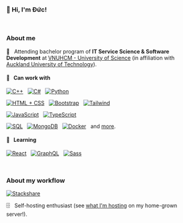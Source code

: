 ### 👋 Hi, I'm Đức!

&nbsp;

### About me

:school: &nbsp; Attending bachelor program of **IT Service Science & Software Development** at [VNUHCM - University of Science](https://www.hcmus.edu.vn/) (in affiliation with [Auckland University of Technology](https://www.aut.ac.nz/)).

#### :mechanical_arm: &nbsp; Can work with

[![C++](https://img.shields.io/badge/C%2B%2B-004482?style=for-the-badge&logo=cplusplus&logoColor=white)](https://github.com/itsdmd/University/tree/1.2/CS104/exc/L) &nbsp; [![C#](https://img.shields.io/badge/C%23-682876?style=for-the-badge&logo=csharp&logoColor=white)](https://github.com/itsdmd/CS202-Final) &nbsp; [![Python](https://img.shields.io/badge/Python-306998?style=for-the-badge&logo=python&logoColor=white)](https://github.com/itsdmd/cymuk)

[![HTML + CSS](https://img.shields.io/badge/HTML%2BCSS-f06529?style=for-the-badge&logo=html5&logoColor=white)](https://github.com/itsdmd/nikon-clone) &nbsp; [![Bootstrap](https://img.shields.io/badge/Bootstrap-7952b3?style=for-the-badge&logo=bootstrap&logoColor=white)](https://github.com/itsdmd/CS201-Final) &nbsp; [![Tailwind](https://img.shields.io/badge/Tailwind-38bdf8?style=for-the-badge&logo=tailwindcss&logoColor=white)](https://github.com/itsdmd/PersonalWebsite)

[![JavaScript](https://img.shields.io/badge/JavaScript-f0db4f?style=for-the-badge&lableColor=323330&logo=javascript&logoColor=323330)](https://github.com/itsdmd/VietnameseNewsAPI/tree/main) &nbsp; [![TypeScript](https://img.shields.io/badge/TypeScript-007acc?style=for-the-badge&logo=typescript&logoColor=white)](https://github.com/itsdmd/PersonalWebsite)

[![SQL](https://img.shields.io/badge/SQL-cc3838?style=for-the-badge&logo=microsoftsqlserver&logoColor=white)](https://github.com/itsdmd/University/tree/2.2/CS203/L) &nbsp; [![MongoDB](https://img.shields.io/badge/MongoDB-3fa037?style=for-the-badge&logo=mongodb&logoColor=white)](https://github.com/itsdmd/VietnameseNewsAPI/tree/main) &nbsp; [![Docker](https://img.shields.io/badge/Docker-0db7ed?style=for-the-badge&logo=docker&logoColor=white)](#) &nbsp; and [more](https://stackshare.io/itsdmd/familiar).

#### :beginner: &nbsp; **Learning**

[![React](https://img.shields.io/badge/React-61dbfb?style=for-the-badge&logo=react&logoColor=black)](https://github.com/itsdmd/PersonalWebsite) &nbsp; [![GraphQL](https://img.shields.io/badge/GraphQL-e535ab?style=for-the-badge&logo=graphql&logoColor=white)](#) &nbsp; [![Sass](https://img.shields.io/badge/Sass-cd6799?style=for-the-badge&logo=sass&logoColor=white)](#)

&nbsp;

### About my workflow

[![Stackshare](https://img.shields.io/badge/Stackshare-008ff9?style=for-the-badge&logo=stackshare&logoColor=white)](https://stackshare.io/itsdmd/daily-drivers)

:file_cabinet: &nbsp; Self-hosting enthusiast (see [what I'm hosting](https://dash.itsdmd.com) on my home-grown server!).
